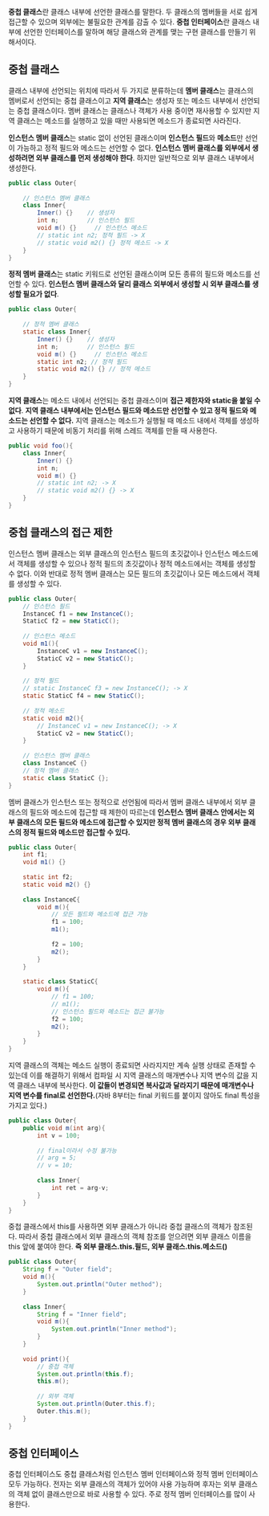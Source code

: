 <b>중첩 클래스</b>란 클래스 내부에 선언한 클래스를 말한다. 두 클래스의 멤버들을 서로 쉽게 접근할 수 있으며 외부에는 불필요한 관계를 감출 수 있다. 
<b>중첩 인터페이스</b>란 클래스 내부에 선언한 인터페이스를 말하며 해당 클래스와 관계를 맺는 구현 클래스를 만들기 위해서이다.

<h2>중첩 클래스</h2>

클래스 내부에 선언되는 위치에 따라서 두 가지로 분류하는데 <b>멤버 클래스</b>는 클래스의 멤버로서 선언되는 중첩 클래스이고 <b>지역 클래스</b>는 생성자 또는 메소드 내부에서 선언되는 중첩 클래스이다. 멤버 클래스는 클래스나 객체가 사용 중이면 재사용할 수 있지만 지역 클래스는 메소드를 실행하고 있을 때만 사용되면 메소드가 종료되면 사라진다.

<b>인스턴스 멤버 클래스</b>는 static 없이 선언된 클래스이며 <b>인스턴스 필드</b>와 <b>메소드</b>만 선언이 가능하고 정적 필드와 메소드는 선언할 수 없다.
<b>인스턴스 멤버 클래스를 외부에서 생성하려면 외부 클래스를 먼저 생성해야 한다</b>. 하지만 일반적으로 외부 클래스 내부에서 생성한다.

```java
public class Outer{
    
    // 인스턴스 멤버 클래스
    class Inner{
        Inner() {}    // 생성자
        int n;        // 인스턴스 필드
        void m() {}     // 인스턴스 메소드
        // static int n2; 정적 필드 -> X
        // static void m2() {} 정적 메소드 -> X
    } 
}
```

<b>정적 멤버 클래스</b>는 static 키워드로 선언된 클래스이며 모든 종류의 필드와 메소드를 선언할 수 있다. 
<b>인스턴스 멤버 클래스와 달리 클래스 외부에서 생성할 시 외부 클래스를 생성할 필요가 없다</b>.

```java
public class Outer{
    
    // 정적 멤버 클래스
    static class Inner{
        Inner() {}    // 생성자
        int n;        // 인스턴스 필드
        void m() {}     // 인스턴스 메소드
        static int n2; // 정적 필드
        static void m2() {} // 정적 메소드
    } 
}
```

<b>지역 클래스</b>는 메소드 내에서 선언되는 중첩 클래스이며 <b>접근 제한자와 static을 붙일 수 없다</b>. 
<b>지역 클래스 내부에서는 인스턴스 필드와 메소드만 선언할 수 있고 정적 필드와 메소드는 선언할 수 없다.</b> 
지역 클래스는 메소드가 실행될 때 메소드 내에서 객체를 생성하고 사용하기 때문에 비동기 처리를 위해 스레드 객체를 만들 때 사용한다.

```java
public void foo(){
    class Inner{
        Inner() {}
        int n;
        void m() {}
        // static int n2; -> X
        // static void m2() {} -> X
    }
}
```

<h2>중첩 클래스의 접근 제한</h2>

인스턴스 멤버 클래스는 외부 클래스의 인스턴스 필드의 초깃값이나 인스턴스 메소드에서 객체를 생성할 수 있으나 정적 필드의 초깃값이나 정적 메소드에서는 객체를 생성할 수 없다. 이와 반대로 정적 멤버 클래스는 모든 필드의 초깃값이나 모든 메소드에서 객체를 생성할 수 있다.

```java
public class Outer{
    // 인스턴스 필드
    InstanceC f1 = new InstanceC();
    StaticC f2 = new StaticC();
 
    // 인스턴스 메소드
    void m1(){
        InstanceC v1 = new InstanceC();
        StaticC v2 = new StaticC();
    }
    
    // 정적 필드
    // static InstanceC f3 = new InstanceC(); -> X
    static StaticC f4 = new StaticC();
 
    // 정적 메소드
    static void m2(){
        // InstanceC v1 = new InstanceC(); -> X
        StaticC v2 = new StaticC();
    }
 
    // 인스턴스 멤버 클래스
    class InstanceC {}
    // 정적 멤버 클래스
    static class StaticC {};
}
```

멤버 클래스가 인스턴스 또는 정적으로 선언됨에 따라서 멤버 클래스 내부에서 외부 클래스의 필드와 메소드에 접근할 때 제한이 따르는데 
<b>인스턴스 멤버 클래스 안에서는 외부 클래스의 모든 필드와 메소드에 접근할 수 있지만 정적 멤버 클래스의 경우 외부 클래스의 정적 필드와 메소드만 접근할 수 있다.</b>

```java
public class Outer{
    int f1;
    void m1() {}
 
    static int f2;
    static void m2() {}
 
    class InstanceC{
        void m(){
            // 모든 필드와 메소드에 접근 가능
            f1 = 100;
            m1();
    
            f2 = 100;
            m2();
        }
    }
 
    static class StaticC{
        void m(){        
            // f1 = 100;
            // m1();
            // 인스턴스 필드와 메소드는 접근 불가능
            f2 = 100;
            m2();
        }
    }
}
```


지역 클래스의 객체는 메소드 실행이 종료되면 사라지지만 계속 실행 상태로 존재할 수 있는데 이를 해결하기 위해서 컴파일 시 지역 클래스의 매개변수나 지역 변수의 값을 지역 클래스 내부에 복사한다. 
<b>이 값들이 변경되면 복사값과 달라지기 때문에 매개변수나 지역 변수를 final로 선언한다.</b>(자바 8부터는 final 키워드를 붙이지 않아도 final 특성을 가지고 있다.)

```java
public class Outer{
    public void m(int arg){
        int v = 100;
        
        // final이라서 수정 불가능
        // arg = 5;
        // v = 10;
        
        class Inner{
            int ret = arg-v;
        }
    }
}
```

중첩 클래스에서 this를 사용하면 외부 클래스가 아니라 중첩 클래스의 객체가 참조된다. 
따라서 중첩 클래스에서 외부 클래스의 객체 참조를 얻으려면 외부 클래스 이름을 this 앞에 붙여야 한다. 
<b>즉 외부 클래스.this.필드, 외부 클래스.this.메소드()</b>

```java
public class Outer{
    String f = "Outer field";
    void m(){
        System.out.println("Outer method");
    }
 
    class Inner{
        String f = "Inner field";
        void m(){
            System.out.println("Inner method");
        }    
    }
 
    void print(){
        // 중첩 객체
        System.out.println(this.f);
        this.m();
        
        // 외부 객체
        System.out.println(Outer.this.f);
        Outer.this.m();
    }
}
```

<h2>중첩 인터페이스</h2>
중첩 인터페이스도 중첩 클래스처럼 인스턴스 멤버 인터페이스와 정적 멤버 인터페이스 모두 가능하다. 
전자는 외부 클래스의 객체가 있어야 사용 가능하며 후자는 외부 클래스의 객체 없이 클래스만으로 바로 사용할 수 있다. 주로 정적 멤버 인터페이스를 많이 사용한다.
